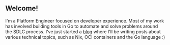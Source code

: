 ## Welcome!

I'm a Platform Engineer focused on developer experience. Most of my
work has involved building tools in Go to automate and solve problems
around the SDLC process. I've just started a
[blog](https://liamwyllie.net) where I'll be writing posts about
various technical topics, such as Nix, OCI containers and the Go
language :)




